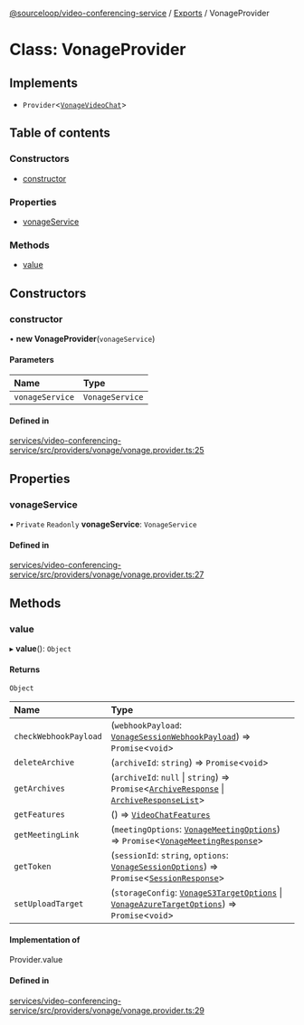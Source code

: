 [@sourceloop/video-conferencing-service](../README.md) / [Exports](../modules.md) / VonageProvider

# Class: VonageProvider

## Implements

- `Provider`<[`VonageVideoChat`](../interfaces/VonageVideoChat.md)\>

## Table of contents

### Constructors

- [constructor](VonageProvider.md#constructor)

### Properties

- [vonageService](VonageProvider.md#vonageservice)

### Methods

- [value](VonageProvider.md#value)

## Constructors

### constructor

• **new VonageProvider**(`vonageService`)

#### Parameters

| Name | Type |
| :------ | :------ |
| `vonageService` | `VonageService` |

#### Defined in

[services/video-conferencing-service/src/providers/vonage/vonage.provider.ts:25](https://github.com/codeweb05/repo1/blob/a4cf318/services/video-conferencing-service/src/providers/vonage/vonage.provider.ts#L25)

## Properties

### vonageService

• `Private` `Readonly` **vonageService**: `VonageService`

#### Defined in

[services/video-conferencing-service/src/providers/vonage/vonage.provider.ts:27](https://github.com/codeweb05/repo1/blob/a4cf318/services/video-conferencing-service/src/providers/vonage/vonage.provider.ts#L27)

## Methods

### value

▸ **value**(): `Object`

#### Returns

`Object`

| Name | Type |
| :------ | :------ |
| `checkWebhookPayload` | (`webhookPayload`: [`VonageSessionWebhookPayload`](../interfaces/VonageSessionWebhookPayload.md)) => `Promise`<`void`\> |
| `deleteArchive` | (`archiveId`: `string`) => `Promise`<`void`\> |
| `getArchives` | (`archiveId`: ``null`` \| `string`) => `Promise`<[`ArchiveResponse`](../interfaces/ArchiveResponse.md) \| [`ArchiveResponseList`](../interfaces/ArchiveResponseList.md)\> |
| `getFeatures` | () => [`VideoChatFeatures`](../interfaces/VideoChatFeatures.md) |
| `getMeetingLink` | (`meetingOptions`: [`VonageMeetingOptions`](../interfaces/VonageMeetingOptions.md)) => `Promise`<[`VonageMeetingResponse`](../interfaces/VonageMeetingResponse.md)\> |
| `getToken` | (`sessionId`: `string`, `options`: [`VonageSessionOptions`](../interfaces/VonageSessionOptions.md)) => `Promise`<[`SessionResponse`](../interfaces/SessionResponse.md)\> |
| `setUploadTarget` | (`storageConfig`: [`VonageS3TargetOptions`](../interfaces/VonageS3TargetOptions.md) \| [`VonageAzureTargetOptions`](../interfaces/VonageAzureTargetOptions.md)) => `Promise`<`void`\> |

#### Implementation of

Provider.value

#### Defined in

[services/video-conferencing-service/src/providers/vonage/vonage.provider.ts:29](https://github.com/codeweb05/repo1/blob/a4cf318/services/video-conferencing-service/src/providers/vonage/vonage.provider.ts#L29)
